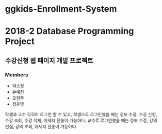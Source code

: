# ggkids-Enrollment-System

<h1>2018-2 Database Programming Project</h1>
<h2>수강신청 웹 페이지 개발 프로젝트</h2>
<h3>Members</h3>
<ul>
  <li>박소정</li>
  <li>손예진</li>
  <li>오현주</li>
  <li>정윤영</li>
</ul>

<p>
  학생과 교수 각각이 로그인 할 수 있고, 학생으로 로그인했을 때는 정보 수정, 수강 신청, 수강 조회, 수강 삭제, 메세지 전송이 가능하다.
  교수로 로그인했을 때는 정보 수정, 강의 편집, 강의 조회, 메세지 전송이 가능하다. 
</p>
